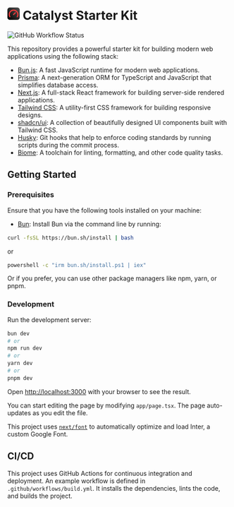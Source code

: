 # <img src="src/app/icon.png" alt="Catalyst Starter Kit" width="28" height="28" /> Catalyst Starter Kit

![GitHub Workflow Status](https://github.com/kovrichard/catalyst/actions/workflows/build.yml/badge.svg)

This repository provides a powerful starter kit for building modern web applications using the following stack:

- [Bun.js](https://bun.sh/): A fast JavaScript runtime for modern web applications.
- [Prisma](https://www.prisma.io/): A next-generation ORM for TypeScript and JavaScript that simplifies database access.
- [Next.js](https://nextjs.org/): A full-stack React framework for building server-side rendered applications.
- [Tailwind CSS](https://tailwindcss.com/): A utility-first CSS framework for building responsive designs.
- [shadcn/ui](https://ui.shadcn.com/): A collection of beautifully designed UI components built with Tailwind CSS.
- [Husky](https://typicode.github.io/husky/): Git hooks that help to enforce coding standards by running scripts during the commit process.
- [Biome](https://biomejs.dev/): A toolchain for linting, formatting, and other code quality tasks.

## Getting Started

### Prerequisites

Ensure that you have the following tools installed on your machine:

- [Bun](https://bun.sh): Install Bun via the command line by running:

```bash
curl -fsSL https://bun.sh/install | bash
```

or

```bash
powershell -c "irm bun.sh/install.ps1 | iex"
```

Or if you prefer, you can use other package managers like npm, yarn, or pnpm.

### Development

Run the development server:

```bash
bun dev
# or
npm run dev
# or
yarn dev
# or
pnpm dev
```

Open [http://localhost:3000](http://localhost:3000) with your browser to see the result.

You can start editing the page by modifying `app/page.tsx`. The page auto-updates as you edit the file.

This project uses [`next/font`](https://nextjs.org/docs/basic-features/font-optimization) to automatically optimize and load Inter, a custom Google Font.

## CI/CD

This project uses GitHub Actions for continuous integration and deployment. An example workflow is defined in `.github/workflows/build.yml`.
It installs the dependencies, lints the code, and builds the project.
